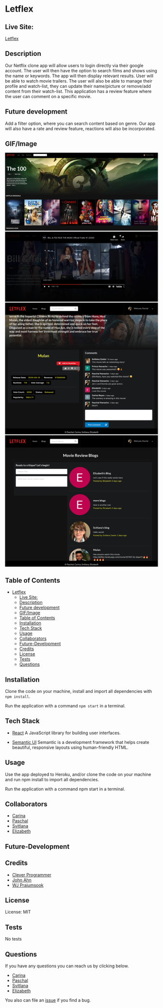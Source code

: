 # Letflex

## Live Site:

[Letflex](https://letflex.herokuapp.com/)

## Description

Our Netflix clone app will allow users to login directly via their google account. The user will then have the option to search films and shows using the name or keywords. The app will then display relevant results. User will be able to watch movie trailers. The user will also be able to manage their profile and watch-list, they can update their name/picture or remove/add content from their watch-list. This application has a review feature where the user can comment on a specific movie.

## Future development

Add a filter option, where you can search content based on genre. Our app will also have a rate and review feature, reactions will also be incorporated.

## GIF/Image

![site image](./client/src/assets/images/landing.png)
![site image](./client/src/assets/images/trailer.png)
![site image](./client/src/assets/images/comment.png)
![site image](./client/src/assets/images/blog.png)

## Table of Contents

- [Letflex](#letflex)
  - [Live Site:](#live-site)
  - [Description](#description)
  - [Future development](#future-development)
  - [GIF/Image](#gifimage)
  - [Table of Contents](#table-of-contents)
  - [Installation](#installation)
  - [Tech Stack](#tech-stack)
  - [Usage](#usage)
  - [Collaborators](#collaborators)
  - [Future-Development](#future-development-1)
  - [Credits](#credits)
  - [License](#license)
  - [Tests](#tests)
  - [Questions](#questions)

## Installation

Clone the code on your machine, install and import all dependencies with `npm install`.

Run the application with a command `npm start` in a terminal.

## Tech Stack

- [React](https://reactjs.org) A JavaScript library for building user interfaces.

- [Semantic UI](https://semantic-ui.com) Semantic is a development framework that helps create beautiful, responsive layouts using human-friendly HTML.

## Usage

Use the app deployed to Heroku, and/or clone the code on your machine and run npm install to import all dependencies.

Run the application with a command npm start in a terminal.

## Collaborators

- [Carina](https://github.com/Creyes17e)
- [Paschal](https://github.com/paschalihenacho)
- [Svitlana](https://github.com/szaster)
- [Elizabeth](https://github.com/lisasosa)

## Future-Development

## Credits
- [Clever Programmer](https://www.cleverprogrammer.com)
- [John Ahn](https://www.youtube.com/channel/UCFyXA9x8lpL3EYWeYhj4C4Q/playlists)
- [WJ Prajumsook](https://www.youtube.com/channel/UCpjmxyGKA1iBRU_k0sSftJA/playlists)
## License

License: MIT

## Tests

No tests

## Questions

If you have any questions you can reach us by clicking below.

- [Carina](https://github.com/Creyes17e)
- [Paschal](https://github.com/paschalihenacho)
- [Svitlana](https://github.com/szaster)
- [Elizabeth](https://github.com/lisasosa)

You also can file an [issue](https://github.com/paschalihenacho/Letflex/issues) if you find a bug.
